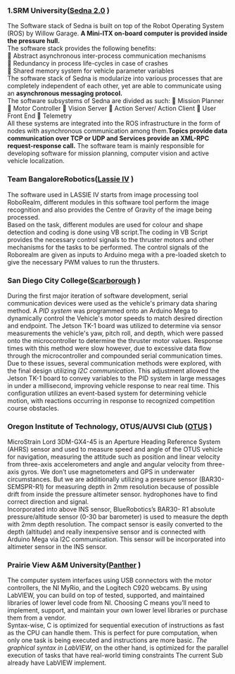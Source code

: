 
### 1.SRM University([Sedna 2.0](https://robonation.org/sites/default/files/SRMUni_2016_RoboSub_Journal.pdf) )

The Software stack of Sedna is built on top  of the Robot Operating System (ROS) by Willow Garage. **A Mini-ITX on-board computer is provided inside the pressure hull.**  </br>
The software stack provides the following benefits:  </br>
 Abstract asynchronous inter-process
communication mechanisms </br>
 Redundancy in process life-cycles in
case of crashes  </br>
 Shared memory system for vehicle
parameter variables  </br>
 The software stack of Sedna is modularize into various processes that are completely independent of each other, yet are able to communicate using an **asynchronous messaging protocol.**  </br>
The software subsystems of Sedna are divided as such:
 Mission Planner
 Motor Controller
 Vision Server
 Action Server/ Action Client
 User Front End
 Telemetry  </br>
All these systems are integrated into the ROS infrastructure in the form of nodes with asynchronous communication among them.**Topics provide data communication over TCP or UDP and Services provide an XML-RPC request-response call.** The software team is mainly responsible for developing software for mission planning, computer vision and active vehicle localization. 



### Team BangaloreRobotics([Lassie IV](https://robonation.org/sites/default/files/TeamBangaloreRobotics_2016_RoboSub_Journal.pdf) )

The software used in LASSIE IV starts from image
processing tool RoboRealm, different modules in this
software tool perform the image recognition and also
provides the Centre of Gravity of the image being
processed. </br>
Based on the task, different modules are used for colour and shape detection and coding is done using VB script.The coding in VB Script provides the necessary control signals to the thruster motors and other mechanisms for the tasks to be performed. The control signals of the Roborealm are given as inputs to Arduino mega with a pre-loaded sketch to give the necessary PWM values to run the thrusters.

### San Diego City College([Scarborough](https://robonation.org/sites/default/files/SDCityColl_2016_RoboSub_Journal.pdf) )

During the first major iteration of software development, serial communication devices were
used as the vehicle's primary data sharing method. A
*PID system* was programmed onto an Arduino Mega
to dynamically control the Vehicle's motor speeds to
match desired direction and endpoint. The Jetson
TK-1 board was utilized to determine via sensor
measurements the vehicle's yaw, pitch roll, and
depth, which were passed onto the microcontroller to
determine the thruster motor values. Response times
with this method were slow however, due to
excessive data flow through the microcontroller and
compounded serial communication times.
  </br>
Due to these issues, several communication
methods were explored, with the final design
utilizing *I2C communication*. This adjustment
allowed the Jetson TK-1 board to convey variables to
the PID system in large messages in under a
millisecond, improving vehicle response to near real
time. This configuration utilizes an event-based
system for determining vehicle motion, with
reactions occurring in response to recognized
competition course obstacles. 

### Oregon Institute of Technology, OTUS/AUVSI Club ([OTUS](https://robonation.org/sites/default/files/OregonTech_2016_RoboSub_Journal%20%281%29.pdf) )



MicroStrain Lord 3DM-GX4-45 is an Aperture Heading
Reference System (AHRS) sensor and used to measure speed
and angle of the OTUS vehicle for navigation, measuring the
attitude such as position and linear velocity from three-axis
accelerometers and angle and angular velocity from three-axis
gyros. We don’t use magnetometers and GPS in underwater
circumstances. But we are additionally utilizing a pressure
sensor (BAR30-SEMSPR-R1) for measuring depth in 2mm
resolution because of possible drift from inside the pressure
altimeter sensor.
hydrophones have to find correct direction and signal. </br>
Incorporated into above INS sensor, BlueRobotics’s BAR30-
R1 absolute pressure/altitude sensor (0-30 bar barometer) is
used to measure the depth with 2mm depth resolution. The
compact sensor is easily converted to the depth (altitude) and
really inexpensive sensor and is connected with Arduino
Mega via I2C communication. This sensor will be
incorporated into altimeter sensor in the INS sensor.


### Prairie View A&M University([Panther](https://robonation.org/sites/default/files/PrairieViewUni_2016_RoboSub_Journal.pdf) )
The computer system interfaces using USB connectors with the
motor controllers, the NI MyRio, and the Logitech C920
webcams.
By using LabVIEW, you can build on top of tested, supported, and maintained libraries of lower level code
from NI. Choosing C means you’ll need to implement, support, and maintain your own lower level libraries or
purchase them from a vendor.  </br>
Syntax-wise, C is optimized for sequential execution of
instructions as fast as the CPU can handle them. This is
perfect for pure computation, when only one task is being
executed and instructions are more basic. *The graphical syntax
in LabVIEW*, on the other hand, is optimized for the parallel
execution of tasks that have real-world timing constraints
The current Sub already have LabVIEW implement.


